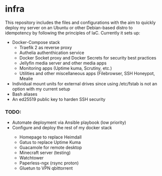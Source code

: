 <h1>infra</h1>
<p>This repository includes the files and configurations with the aim to quickly deploy my server on an Ubuntu or other Debian-based distro to idempotency by following the principles of IaC.<brA>
Currently it sets up:</p>
<ul>
    <li>Docker-Compose stack
        <ul>
            <li>Traefik 2 as reverse proxy</li>
            <li>Authelia authenthication service</li>
            <li>Docker Socket proxy and Docker Secrets for security best practices</li>
            <li>Jellyfin media server and other media apps</li>
            <li>Monitoring apps (Uptime kuma, Scrutiny, etc.)</li>
            <li>Utilities and other miscellaneous apps (Filebrowser, SSH Honeypot, Mealie</li>
        </ul>
    </li>
    <li>Individual mount units for external drives since using /etc/fstab is not an option with my current setup</li>
    <li>Bash aliases</li>
    <li>An ed25519 public key to harden SSH security</li>
</ul>
<h3>TODO:</h3>
<ul>
    <li> Automate deployment via Ansible playbook (low priority)</li>
    <li> Configure and deploy the rest of my docker stack </li>
    <ul>
        <li>Homepage to replace Heimdall</li>
        <li>Gatus to replace Uptime Kuma</li>
        <li>Guacamole for remote desktop</li>
        <li>Minecraft server (testing)</li>
        <li>Watchtower</li>
        <li>Paperless-ngx (rsync proton)</li>
        <li>Gluetun to VPN qbittorrent</li>
    </ul>
<ul>
